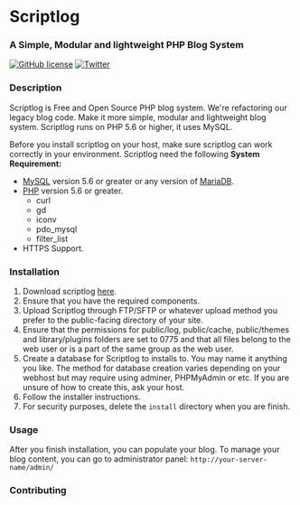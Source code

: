 # Scriptlog

### A Simple, Modular and lightweight PHP Blog System

[![GitHub license](https://img.shields.io/github/license/cakmoel/scriptlog.svg)](https://github.com/cakmoel/scriptlog/blob/master/LICENSE)
[![Twitter](https://img.shields.io/twitter/url/https/github.com/cakmoel/scriptlog.svg?style=social)](https://twitter.com/intent/tweet?text=Wow:&url=https%3A%2F%2Fgithub.com%2Fcakmoel%2Fscriptlog)

### Description

Scriptlog is Free and Open Source PHP blog system. We're refactoring our legacy blog code. Make it more simple, modular and lightweight blog system. Scriptlog runs on PHP 5.6 or higher, it uses MySQL.

Before you install scriptlog on your host, make sure scriptlog can work correctly in your environment. Scriptlog need the following **System Requirement:**

 - [MySQL](https://www.mysql.com) version 5.6 or greater or any version of [MariaDB](https://mariadb.org/).
 - [PHP](https://secure.php.net) version 5.6 or greater.
    - curl
    - gd
    - iconv
    - pdo_mysql
    - filter_list
 - HTTPS Support.

### Installation

 1. Download scriptlog [here](https://sourceforge.net/projects/scriptlog/).
 2. Ensure that you have the required components.
 3. Upload Scriptlog through FTP/SFTP or whatever upload method you prefer to the public-facing directory of your site.
 4. Ensure that the permissions for public/log, public/cache, public/themes and library/plugins folders are set to 0775 and that all files belong to the web user or is a part of the same group as the web user.
 5. Create a database for Scriptlog to installs to. You may name it anything you like. The method for database creation varies depending on your webhost but may require using adminer, PHPMyAdmin or etc. If you are unsure of how to create this, ask your host.
 6. Follow the installer instructions.
 7. For security purposes, delete the `install` directory when you are finish.

### Usage

After you finish installation, you can populate your blog. To manage your blog content, you can go to administrator panel:
   `http://your-server-name/admin/`

### Contributing


